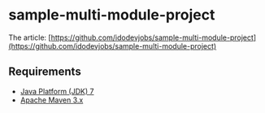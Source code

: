sample-multi-module-project
===========================

The article: [https://github.com/idodevjobs/sample-multi-module-project](https://github.com/idodevjobs/sample-multi-module-project)

Requirements
------------
* [Java Platform (JDK) 7](http://www.oracle.com/technetwork/java/javase/downloads/index.html)
* [Apache Maven 3.x](http://maven.apache.org/)
